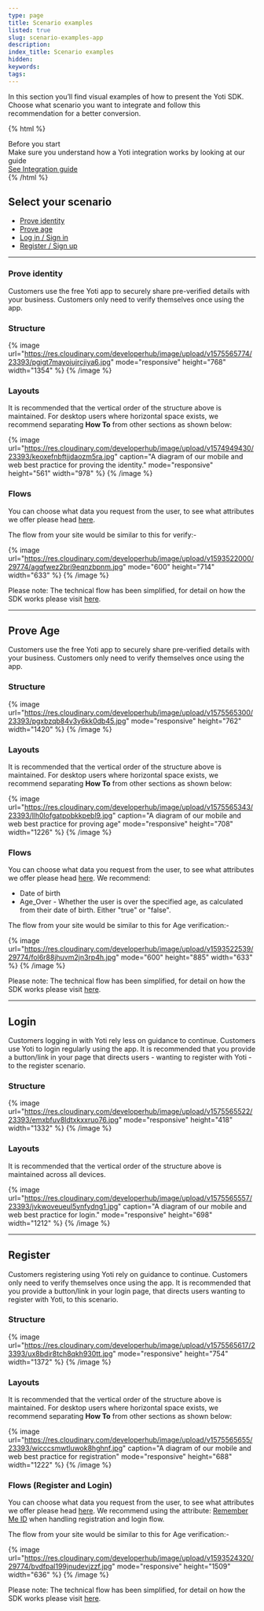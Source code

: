 ```yaml
---
type: page
title: Scenario examples
listed: true
slug: scenario-examples-app
description: 
index_title: Scenario examples
hidden: 
keywords: 
tags: 
---
```


In this section you’ll find visual examples of how to present the Yoti SDK. Choose what scenario you want to integrate and follow this recommendation for a better conversion.

{% html %}
<div class="alert-BYS">
   <div class="alert-title" id="BYS">
      Before you start
   </div>
   <div class="alert-text" >
      Make sure you understand how a Yoti integration works by looking at our guide
   </div>
   <div class="alert-links"> 
      <a  target="_self"  href="https://developers.yoti.com/yoti/technical-overview-app">See Integration guide</a>
   </div>
</div>
{% /html %}

## Select your scenario

- [Prove identity](/yoti/scenario-examples-app#prove-identity)
- [Prove age](/yoti/scenario-examples-app#prove-age)
- [Log in / Sign in](/yoti/scenario-examples-app#login)
- [Register / Sign up](/yoti/scenario-examples-app#register)

---

### Prove identity

Customers use the free Yoti app to securely share pre-verified details with your business. Customers only need to verify themselves once using the app.

### Structure

{% image url="https://res.cloudinary.com/developerhub/image/upload/v1575565774/23393/pgigt7mayoiujrcjiya6.jpg" mode="responsive" height="768" width="1354" %}
{% /image %}

### Layouts

It is recommended that the vertical order of the structure above is maintained. For desktop users where horizontal space exists, we recommend separating **How To** from other sections as shown below:

{% image url="https://res.cloudinary.com/developerhub/image/upload/v1574949430/23393/keoxefnbftjjdaozm5ra.jpg" caption="A diagram of our mobile and web best practice for proving the identity." mode="responsive" height="561" width="978" %}
{% /image %}

### Flows

You can choose what data you request from the user, to see what attributes we offer please head [here](https://developers.yoti.com/yoti/knowledge-base-hub#yoti-attributes-explained).

The flow from your site would be similar to this for verify:-

{% image url="https://res.cloudinary.com/developerhub/image/upload/v1593522000/29774/agqfwez2bri9eqnzbpnm.jpg" mode="600" height="714" width="633" %}
{% /image %}

Please note: The technical flow has been simplified, for detail on how the SDK works please visit [here](https://developers.yoti.com/yoti/integration-guide-app#technical-overview).

---

## Prove Age

Customers use the free Yoti app to securely share pre-verified details with your business. Customers only need to verify themselves once using the app.

### Structure

{% image url="https://res.cloudinary.com/developerhub/image/upload/v1575565300/23393/pgxbzqb84v3y6kk0db45.jpg" mode="responsive" height="762" width="1420" %}
{% /image %}

### Layouts

It is recommended that the vertical order of the structure above is maintained. For desktop users where horizontal space exists, we recommend separating **How To** from other sections as shown below:

{% image url="https://res.cloudinary.com/developerhub/image/upload/v1575565343/23393/llh0lofgatpobkkpebl9.jpg" caption="A diagram of our mobile and web best practice for proving age" mode="responsive" height="708" width="1226" %}
{% /image %}

### Flows

You can choose what data you request from the user, to see what attributes we offer please head [here](https://developers.yoti.com/yoti/knowledge-base-hub#yoti-attributes-explained). We recommend:

- Date of birth
- Age_Over - Whether the user is over the specified age, as calculated from their date of birth. Either "true" or "false".

The flow from your site would be similar to this for Age verification:-

{% image url="https://res.cloudinary.com/developerhub/image/upload/v1593522539/29774/fol6r88jhuvm2jn3rp4h.jpg" mode="600" height="885" width="633" %}
{% /image %}

Please note: The technical flow has been simplified,  for detail on how the SDK works please visit [here](https://developers.yoti.com/yoti/integration-guide-app#technical-overview).

---

## Login

Customers logging in with Yoti rely less on guidance to continue. Customers use Yoti to login regularly using the app. It is recommended that you provide a button/link in your page that directs users - wanting to register with Yoti - to the register scenario.

### Structure

{% image url="https://res.cloudinary.com/developerhub/image/upload/v1575565522/23393/emxbfuv8ldtxkxxruo76.jpg" mode="responsive" height="418" width="1332" %}
{% /image %}

### Layouts

It is recommended that the vertical order of the structure above is maintained across all devices.

{% image url="https://res.cloudinary.com/developerhub/image/upload/v1575565557/23393/jvkwoveueul5ynfydng1.jpg" caption="A diagram of our mobile and web best practice for login." mode="responsive" height="698" width="1212" %}
{% /image %}

---

## Register

Customers registering using Yoti rely on guidance to continue. Customers only need to verify themselves once using the app. It is recommended that you provide a button/link in your login page, that directs users wanting to register with Yoti, to this scenario.

### Structure

{% image url="https://res.cloudinary.com/developerhub/image/upload/v1575565617/23393/ux8bdir8tch8qkh930tt.jpg" mode="responsive" height="754" width="1372" %}
{% /image %}

### Layouts

It is recommended that the vertical order of the structure above is maintained. For desktop users where horizontal space exists, we recommend separating **How To** from other sections as shown below:

{% image url="https://res.cloudinary.com/developerhub/image/upload/v1575565655/23393/wicccsmwtluwok8hghnf.jpg" caption="A diagram of our mobile and web best practice for registration" mode="responsive" height="688" width="1222" %}
{% /image %}

### Flows (Register and Login)

You can choose what data you request from the user, to see what attributes we offer please head [here](https://developers.yoti.com/yoti/knowledge-base-hub#yoti-attributes-explained). We recommend using the attribute: [Remember Me ID](https://developers.yoti.com/yoti/knowledge-base-hub#remember-me-id-explained) when handling registration and login flow.  

The flow from your site would be similar to this for Age verification:-

{% image url="https://res.cloudinary.com/developerhub/image/upload/v1593524320/29774/bvdfpal199jnudevjzzf.jpg" mode="responsive" height="1509" width="636" %}
{% /image %}

Please note: The technical flow has been simplified, for detail on how the SDK works please visit [here](https://developers.yoti.com/yoti/integration-guide-app#technical-overview).